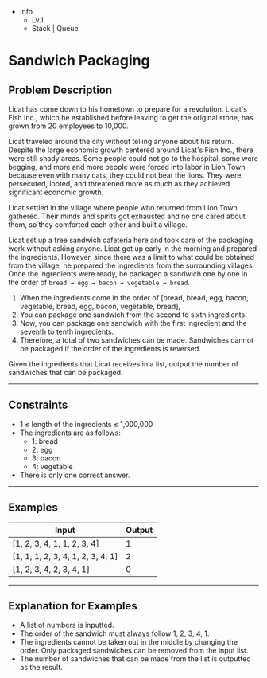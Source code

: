 -   info
    -   Lv.1
    -   Stack | Queue

# Sandwich Packaging

## Problem Description

Licat has come down to his hometown to prepare for a revolution. Licat's Fish Inc., which he established before leaving to get the original stone, has grown from 20 employees to 10,000.

Licat traveled around the city without telling anyone about his return. Despite the large economic growth centered around Licat's Fish Inc., there were still shady areas. Some people could not go to the hospital, some were begging, and more and more people were forced into labor in Lion Town because even with many cats, they could not beat the lions. They were persecuted, looted, and threatened more as much as they achieved significant economic growth.

Licat settled in the village where people who returned from Lion Town gathered. Their minds and spirits got exhausted and no one cared about them, so they comforted each other and built a village.

Licat set up a free sandwich cafeteria here and took care of the packaging work without asking anyone. Licat got up early in the morning and prepared the ingredients. However, since there was a limit to what could be obtained from the village, he prepared the ingredients from the surrounding villages. Once the ingredients were ready, he packaged a sandwich one by one in the order of `bread → egg → bacon → vegetable → bread`.

1. When the ingredients come in the order of [bread, bread, egg, bacon, vegetable, bread, egg, bacon, vegetable, bread],
2. You can package one sandwich from the second to sixth ingredients.
3. Now, you can package one sandwich with the first ingredient and the seventh to tenth ingredients.
4. Therefore, a total of two sandwiches can be made. Sandwiches cannot be packaged if the order of the ingredients is reversed.

Given the ingredients that Licat receives in a list, output the number of sandwiches that can be packaged.

---

## Constraints

-   1 ≤ length of the ingredients ≤ 1,000,000
-   The ingredients are as follows:
    -   1: bread
    -   2: egg
    -   3: bacon
    -   4: vegetable
-   There is only one correct answer.

---

## Examples

| Input                             | Output |
| --------------------------------- | ------ |
| [1, 2, 3, 4, 1, 1, 2, 3, 4]       | 1      |
| [1, 1, 1, 2, 3, 4, 1, 2, 3, 4, 1] | 2      |
| [1, 2, 3, 4, 2, 3, 4, 1]          | 0      |

---

## Explanation for Examples

-   A list of numbers is inputted.
-   The order of the sandwich must always follow 1, 2, 3, 4, 1.
-   The ingredients cannot be taken out in the middle by changing the order. Only packaged sandwiches can be removed from the input list.
-   The number of sandwiches that can be made from the list is outputted as the result.
